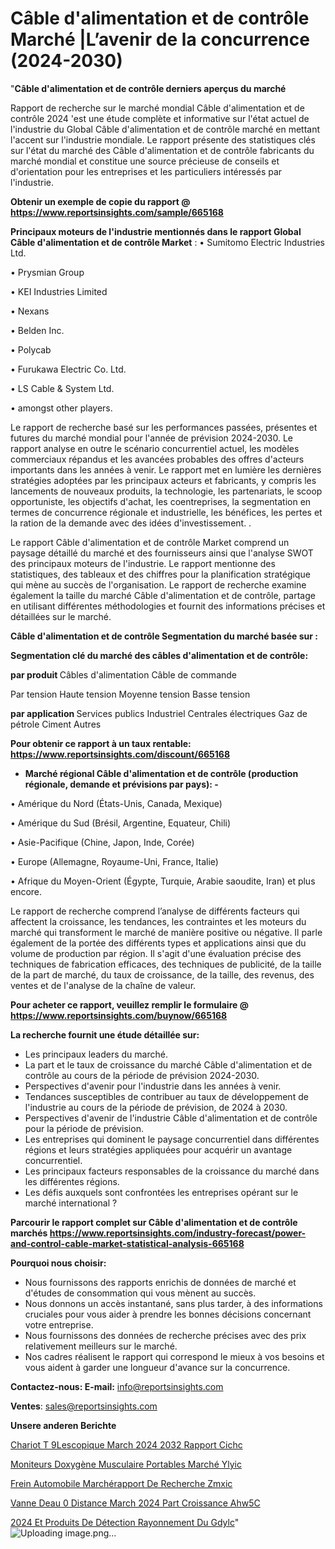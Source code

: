 # Câble d'alimentation et de contrôle Marché |L’avenir de la concurrence (2024-2030)

"<strong>Câble d'alimentation et de contrôle derniers aperçus du marché</strong>

Rapport de recherche sur le marché mondial Câble d'alimentation et de contrôle 2024 'est une étude complète et informative sur l'état actuel de l'industrie du Global Câble d'alimentation et de contrôle marché en mettant l'accent sur l'industrie mondiale. Le rapport présente des statistiques clés sur l'état du marché des Câble d'alimentation et de contrôle fabricants du marché mondial et constitue une source précieuse de conseils et d'orientation pour les entreprises et les particuliers intéressés par l'industrie.

<strong>Obtenir un exemple de copie du rapport @ <a href=https://www.reportsinsights.com/sample/665168>https://www.reportsinsights.com/sample/665168</a></strong>

<strong>Principaux moteurs de l'industrie mentionnés dans le rapport Global Câble d'alimentation et de contrôle Market</strong> :
• Sumitomo Electric Industries Ltd.

• Prysmian Group

• KEI Industries Limited

• Nexans

• Belden Inc.

• Polycab

• Furukawa Electric Co. Ltd.

• LS Cable & System Ltd.

• amongst other players.

Le rapport de recherche basé sur les performances passées, présentes et futures du marché mondial pour l'année de prévision 2024-2030. Le rapport analyse en outre le scénario concurrentiel actuel, les modèles commerciaux répandus et les avancées probables des offres d'acteurs importants dans les années à venir. Le rapport met en lumière les dernières stratégies adoptées par les principaux acteurs et fabricants, y compris les lancements de nouveaux produits, la technologie, les partenariats, le scoop opportuniste, les objectifs d'achat, les coentreprises, la segmentation en termes de concurrence régionale et industrielle, les bénéfices, les pertes et la ration de la demande avec des idées d'investissement. .

Le rapport Câble d'alimentation et de contrôle Market comprend un paysage détaillé du marché et des fournisseurs ainsi que l'analyse SWOT des principaux moteurs de l'industrie. Le rapport mentionne des statistiques, des tableaux et des chiffres pour la planification stratégique qui mène au succès de l'organisation. Le rapport de recherche examine également la taille du marché Câble d'alimentation et de contrôle, partage en utilisant différentes méthodologies et fournit des informations précises et détaillées sur le marché.

<strong>Câble d'alimentation et de contrôle Segmentation du marché basée sur :</strong>

<strong> Segmentation clé du marché des câbles d'alimentation et de contrôle: </strong>

<strong> par produit </strong>
Câbles d'alimentation
Câble de commande

Par tension
Haute tension
Moyenne tension
Basse tension

<strong> par application </strong>
Services publics
Industriel
Centrales électriques
Gaz de pétrole
Ciment
Autres

<strong>Pour obtenir ce rapport à un taux rentable: <a href=https://www.reportsinsights.com/discount/665168>https://www.reportsinsights.com/discount/665168</a></strong>
<ul>
  <li><strong>Marché régional Câble d'alimentation et de contrôle (production régionale, demande et prévisions par pays): -</strong></li>
</ul>
• Amérique du Nord (États-Unis, Canada, Mexique)

• Amérique du Sud (Brésil, Argentine, Equateur, Chili)

• Asie-Pacifique (Chine, Japon, Inde, Corée)

• Europe (Allemagne, Royaume-Uni, France, Italie)

• Afrique du Moyen-Orient (Égypte, Turquie, Arabie saoudite, Iran) et plus encore.

Le rapport de recherche comprend l’analyse de différents facteurs qui affectent la croissance, les tendances, les contraintes et les moteurs du marché qui transforment le marché de manière positive ou négative. Il parle également de la portée des différents types et applications ainsi que du volume de production par région. Il s'agit d'une évaluation précise des techniques de fabrication efficaces, des techniques de publicité, de la taille de la part de marché, du taux de croissance, de la taille, des revenus, des ventes et de l'analyse de la chaîne de valeur.

<strong>Pour acheter ce rapport, veuillez remplir le formulaire @   <a href=https://www.reportsinsights.com/buynow/665168>https://www.reportsinsights.com/buynow/665168</a></strong>

<strong>La recherche fournit une étude détaillée sur:</strong>
<ul>
  <li>Les principaux leaders du marché.</li>
  <li>La part et le taux de croissance du marché Câble d'alimentation et de contrôle au cours de la période de prévision 2024-2030.</li>
  <li>Perspectives d'avenir pour l'industrie dans les années à venir.</li>
  <li>Tendances susceptibles de contribuer au taux de développement de l'industrie au cours de la période de prévision, de 2024 à 2030.</li>
  <li>Perspectives d'avenir de l'industrie Câble d'alimentation et de contrôle pour la période de prévision.</li>
  <li>Les entreprises qui dominent le paysage concurrentiel dans différentes régions et leurs stratégies appliquées pour acquérir un avantage concurrentiel.</li>
  <li>Les principaux facteurs responsables de la croissance du marché dans les différentes régions.</li>
  <li>Les défis auxquels sont confrontées les entreprises opérant sur le marché international ?</li>
</ul>

<strong>Parcourir le rapport complet sur Câble d'alimentation et de contrôle marchés <a href=https://www.reportsinsights.com/industry-forecast/power-and-control-cable-market-statistical-analysis-665168>https://www.reportsinsights.com/industry-forecast/power-and-control-cable-market-statistical-analysis-665168</a></strong>

<strong>Pourquoi nous choisir:</strong>
<ul>
  <li>Nous fournissons des rapports enrichis de données de marché et d'études de consommation qui vous mènent au succès.</li>
  <li>Nous donnons un accès instantané, sans plus tarder, à des informations cruciales pour vous aider à prendre les bonnes décisions concernant votre entreprise.</li>
  <li>Nous fournissons des données de recherche précises avec des prix relativement meilleurs sur le marché.</li>
  <li>Nos cadres réalisent le rapport qui correspond le mieux à vos besoins et vous aident à garder une longueur d'avance sur la concurrence.</li>
</ul>
<strong>Contactez-nous:
</strong><strong>E-mail:</strong> <a href=mailto:info@reportsinsights.com>info@reportsinsights.com</a>

<strong>Ventes</strong>: <a href=mailto:sales@reportsinsights.com>sales@reportsinsights.com</a>

<strong>Unsere anderen Berichte</strong>

<a href=https://www.linkedin.com/pulse/chariot-t%C3%A9lescopique-march%C3%A9-2024-2032-rapport-cichc/>Chariot T 9Lescopique March 2024 2032 Rapport Cichc</a>

<a href=https://www.linkedin.com/pulse/moniteurs-doxygène-musculaire-portables-marché-ylyic/>Moniteurs Doxygène Musculaire Portables Marché Ylyic</a>

<a href=https://www.linkedin.com/pulse/frein-automobile-marchérapport-de-recherche-zmxic/>Frein Automobile Marchérapport De Recherche Zmxic</a>

<a href=https://www.linkedin.com/pulse/vanne-deau-%C3%A0-distance-march%C3%A9-2024-part-croissance-ahw5c/>Vanne Deau  0 Distance March 2024 Part Croissance Ahw5C</a>

<a href=https://www.linkedin.com/pulse/2024-et-produits-de-détection-rayonnement-du-gdylc/>2024 Et Produits De Détection Rayonnement Du Gdylc</a>"
![Uploading image.png…]()
